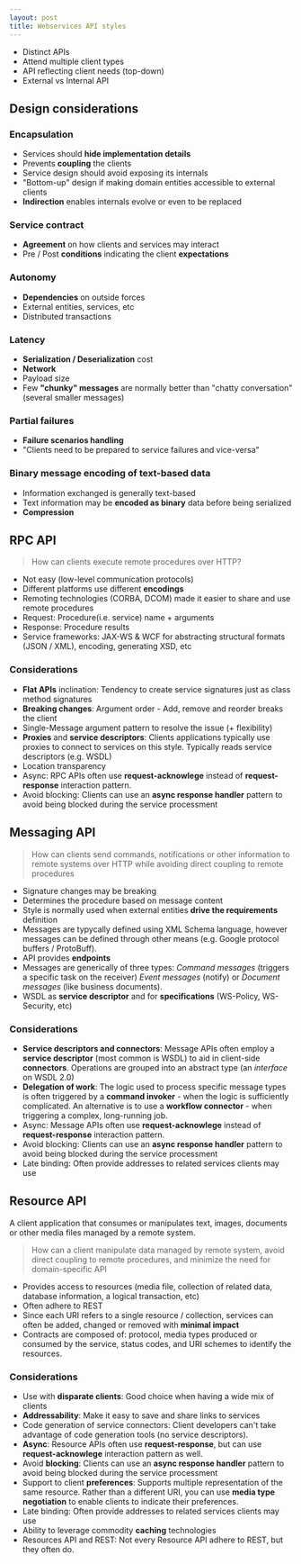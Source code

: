 ```yaml
---
layout: post
title: Webservices API styles
---
```


- Distinct APIs
- Attend multiple client types
- API reflecting client needs (top-down)
- External vs Internal API

## Design considerations

### Encapsulation

- Services should **hide implementation details**
- Prevents **coupling** the clients
- Service design should avoid exposing its internals
- "Bottom-up" design if making domain entities accessible to external clients
- **Indirection** enables internals evolve or even to be replaced

### Service contract

- **Agreement** on how clients and services may interact
- Pre / Post **conditions** indicating the client **expectations**

### Autonomy

- **Dependencies** on outside forces
- External entities, services, etc
- Distributed transactions

### Latency

- **Serialization / Deserialization** cost
- **Network**
- Payload size
- Few **"chunky" messages** are normally better than "chatty conversation" (several smaller messages)

### Partial failures

- **Failure scenarios handling**
- "Clients need to be prepared to service failures and vice-versa"

### Binary message encoding of text-based data

- Information exchanged is generally text-based
- Text information may be **encoded as binary** data before being serialized
- **Compression**

## RPC API

> How can clients execute remote procedures over HTTP?

- Not easy (low-level communication protocols)
- Different platforms use different **encodings**
- Remoting technologies (CORBA, DCOM) made it easier to share and use remote procedures
- Request: Procedure(i.e. service) name + arguments
- Response: Procedure results
- Service frameworks: JAX-WS & WCF for abstracting structural formats (JSON / XML), encoding, generating XSD, etc

### Considerations

- **Flat APIs** inclination: Tendency to create service signatures just as class method signatures
- **Breaking changes**: Argument order - Add, remove and reorder breaks the client
- Single-Message argument pattern to resolve the issue (+ flexibility)
- **Proxies** and **service descriptors**: Clients applications typically use proxies to connect to services on this style. Typically reads service descriptors (e.g. WSDL)
- Location transparency
- Async: RPC APIs often use **request-acknowlege** instead of **request-response** interaction pattern. 
- Avoid blocking: Clients can use an **async response handler** pattern to avoid being blocked during the service processment

## Messaging API

> How can clients send commands, notifications or other information to remote systems over HTTP while avoiding direct coupling to remote procedures

- Signature changes may be breaking
- Determines the procedure based on message content
- Style is normally used when external entities **drive the requirements** definition
- Messages are typycally defined using XML Schema language, however messages can be defined through other means (e.g. Google protocol buffers / ProtoBuff).
- API provides **endpoints**
- Messages are generically of three types: *Command messages* (triggers a specific task on the receiver) *Event messages* (notify) or *Document messages* (like business documents).
- WSDL as **service descriptor** and for **specifications** (WS-Policy, WS-Security, etc)

### Considerations

- **Service descriptors and connectors**: Message APIs often employ a **service descriptor** 
(most common is WSDL) to aid in client-side **connectors**. Operations are grouped into an abstract type (an *interface* on WSDL 2.0)
- **Delegation of work**: The logic used to process specific message types is often triggered by a **command invoker** - when the logic is sufficiently complicated. An alternative is to use a **workflow connector** - when triggering a complex, long-running job.
- Async: Message APIs often use **request-acknowlege** instead of **request-response** interaction pattern. 
- Avoid blocking: Clients can use an **async response handler** pattern to avoid being blocked during the service processment
- Late binding: Often provide addresses to related services clients may use

## Resource API

A client application that consumes or manipulates text, images, documents or other media files managed by a remote system.

> How can a client manipulate data managed by remote system, avoid direct coupling to remote procedures, and minimize the need for domain-specific API

- Provides access to resources (media file, collection of related data, database information, a logical transaction, etc)
- Often adhere to REST
- Since each URI refers to a single resource / collection, services can often be added, changed or removed with **minimal impact**
- Contracts are composed of: protocol, media types produced or consumed by the service, status codes, and URI schemes to identify the resources.


### Considerations

- Use with **disparate clients**: Good choice when having a wide mix of clients
- **Addressability**: Make it easy to save and share links to services
- Code generation of service connectors: Client developers can't take advantage of code generation tools (no service descriptors).
- **Async**: Resource APIs often use **request-response**, but can use **request-acknowlege** interaction pattern as well. 
- Avoid **blocking**: Clients can use an **async response handler** pattern to avoid being blocked during the service processment
- Support to client **preferences**: Supports multiple representation of the same resource. Rather than a different URI, you can use **media type negotiation** to enable clients to indicate their preferences.
- Late binding: Often provide addresses to related services clients may use
- Ability to leverage commodity **caching** technologies
- Resources API and REST: Not every Resource API adhere to REST, but they often do.